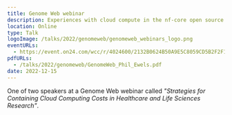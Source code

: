 ```yaml
---
title: Genome Web webinar
description: Experiences with cloud compute in the nf-core open source community
location: Online
type: Talk
logoImage: /talks/2022/genomeweb/genomeweb_webinars_logo.png
eventURLs:
  - https://event.on24.com/wcc/r/4024600/2132B0624B50A9E5C8059CD5B2F2F176
pdfURLs:
  - /talks/2022/genomeweb/GenomeWeb_Phil_Ewels.pdf
date: 2022-12-15
---
```


One of two speakers at a Genome Web webinar called _"Strategies for Containing Cloud Computing Costs in Healthcare and Life Sciences Research"_.
